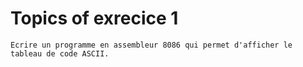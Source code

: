 # Topics of exrecice 1
    Ecrire un programme en assembleur 8086 qui permet d'afficher le tableau de code ASCII.